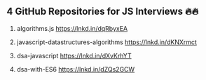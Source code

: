 ## 4 GitHub Repositories for JS Interviews 🔥🔥

1. algorithms.js
   https://lnkd.in/dqRbyxEA

2. javascript-datastructures-algorithms
   https://lnkd.in/dKNXrmct

3. dsa-javascript
   https://lnkd.in/dXvKrhYT

4. dsa-with-ES6
   https://lnkd.in/dZQs2GCW
